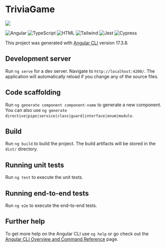 # TriviaGame

[<img src="https://img.shields.io/badge/-Visualizar-333333?logo=githubpages" />](https://eduardo-cenci.github.io/trivia-game/)

![Angular](https://img.shields.io/badge/-Angular-333333?logo=angular)
![TypeScript](https://img.shields.io/badge/-TypeScript-333333?logo=typescript)
![HTML](https://img.shields.io/badge/-HTML-333333?logo=HTML5)
![Tailwind](https://img.shields.io/badge/-Tailwind-333333?logo=tailwindcss)
![Jest](https://img.shields.io/badge/-Jest-333333?logo=jest)
![Cypress](https://img.shields.io/badge/-Cypress-333333?logo=cypress)

This project was generated with [Angular CLI](https://github.com/angular/angular-cli) version 17.3.8.

## Development server

Run `ng serve` for a dev server. Navigate to `http://localhost:4200/`. The application will automatically reload if you change any of the source files.

## Code scaffolding

Run `ng generate component component-name` to generate a new component. You can also use `ng generate directive|pipe|service|class|guard|interface|enum|module`.

## Build

Run `ng build` to build the project. The build artifacts will be stored in the `dist/` directory.

## Running unit tests

Run `ng test` to execute the unit tests.

## Running end-to-end tests

Run `ng e2e` to execute the end-to-end tests.

## Further help

To get more help on the Angular CLI use `ng help` or go check out the [Angular CLI Overview and Command Reference](https://angular.io/cli) page.
